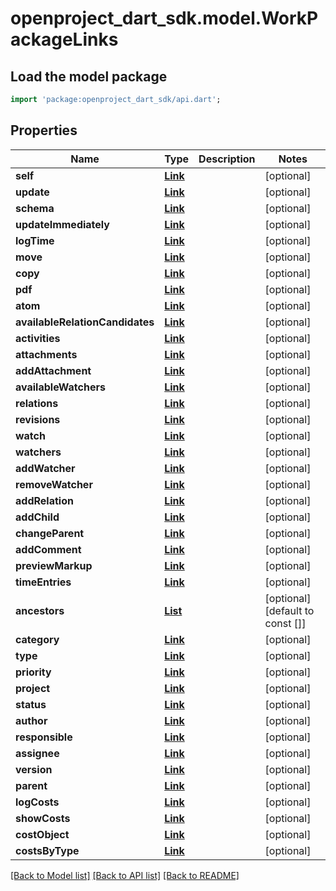 # openproject_dart_sdk.model.WorkPackageLinks

## Load the model package
```dart
import 'package:openproject_dart_sdk/api.dart';
```

## Properties
Name | Type | Description | Notes
------------ | ------------- | ------------- | -------------
**self** | [**Link**](Link.md) |  | [optional] 
**update** | [**Link**](Link.md) |  | [optional] 
**schema** | [**Link**](Link.md) |  | [optional] 
**updateImmediately** | [**Link**](Link.md) |  | [optional] 
**logTime** | [**Link**](Link.md) |  | [optional] 
**move** | [**Link**](Link.md) |  | [optional] 
**copy** | [**Link**](Link.md) |  | [optional] 
**pdf** | [**Link**](Link.md) |  | [optional] 
**atom** | [**Link**](Link.md) |  | [optional] 
**availableRelationCandidates** | [**Link**](Link.md) |  | [optional] 
**activities** | [**Link**](Link.md) |  | [optional] 
**attachments** | [**Link**](Link.md) |  | [optional] 
**addAttachment** | [**Link**](Link.md) |  | [optional] 
**availableWatchers** | [**Link**](Link.md) |  | [optional] 
**relations** | [**Link**](Link.md) |  | [optional] 
**revisions** | [**Link**](Link.md) |  | [optional] 
**watch** | [**Link**](Link.md) |  | [optional] 
**watchers** | [**Link**](Link.md) |  | [optional] 
**addWatcher** | [**Link**](Link.md) |  | [optional] 
**removeWatcher** | [**Link**](Link.md) |  | [optional] 
**addRelation** | [**Link**](Link.md) |  | [optional] 
**addChild** | [**Link**](Link.md) |  | [optional] 
**changeParent** | [**Link**](Link.md) |  | [optional] 
**addComment** | [**Link**](Link.md) |  | [optional] 
**previewMarkup** | [**Link**](Link.md) |  | [optional] 
**timeEntries** | [**Link**](Link.md) |  | [optional] 
**ancestors** | [**List<Link>**](Link.md) |  | [optional] [default to const []]
**category** | [**Link**](Link.md) |  | [optional] 
**type** | [**Link**](Link.md) |  | [optional] 
**priority** | [**Link**](Link.md) |  | [optional] 
**project** | [**Link**](Link.md) |  | [optional] 
**status** | [**Link**](Link.md) |  | [optional] 
**author** | [**Link**](Link.md) |  | [optional] 
**responsible** | [**Link**](Link.md) |  | [optional] 
**assignee** | [**Link**](Link.md) |  | [optional] 
**version** | [**Link**](Link.md) |  | [optional] 
**parent** | [**Link**](Link.md) |  | [optional] 
**logCosts** | [**Link**](Link.md) |  | [optional] 
**showCosts** | [**Link**](Link.md) |  | [optional] 
**costObject** | [**Link**](Link.md) |  | [optional] 
**costsByType** | [**Link**](Link.md) |  | [optional] 

[[Back to Model list]](../README.md#documentation-for-models) [[Back to API list]](../README.md#documentation-for-api-endpoints) [[Back to README]](../README.md)


